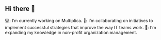 ## Hi there 👋

💻: I’m currently working on Multiplica.
🔭: I’m collaborating on initiatives to implement successful strategies that improve the way IT teams work. 
🌱: I’m expanding my knowledge in non-profit organization management.
